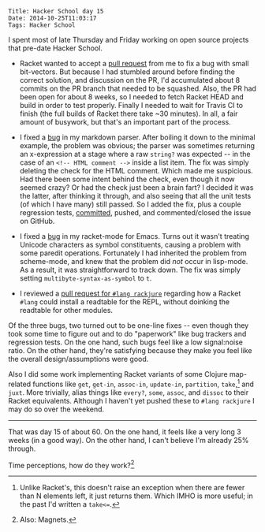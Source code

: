     Title: Hacker School day 15
    Date: 2014-10-25T11:03:17
    Tags: Hacker School

I spent most of late Thursday and Friday working on open source
projects that pre-date Hacker School.

<!-- more -->

- Racket wanted to accept a [pull request] from me to fix a bug with
  small bit-vectors. But because I had stumbled around before finding
  the correct solution, and discussion on the PR, I'd accumulated
  about 8 commits on the PR branch that needed to be squashed. Also,
  the PR had been open for about 8 weeks, so I needed to fetch Racket
  HEAD and build in order to test properly. Finally I needed to wait
  for Travis CI to finish (the full builds of Racket there take ~30
  minutes). In all, a fair amount of busywork, but that's an important
  part of the process.

[pull request]: https://github.com/plt/racket/pull/756

- I fixed a [bug][markdown-bug] in my markdown parser. After boiling
  it down to the minimal example, the problem was obvious; the parser
  was sometimes returning an x-expression at a stage where a raw
  `string?` was expected -- in the case of an `<!-- HTML comment -->`
  inside a list item. The fix was simply deleting the check for the
  HTML comment. Which made me suspicious. Had there been some intent
  behind the check, even though it now seemed crazy? Or had the check
  just been a brain fart? I decided it was the latter, after thinking
  it through, and also seeing that all the unit tests (of which I have
  many) still passed. So I added the fix, plus a couple regression
  tests, [committed], pushed, and commented/closed the issue on GitHub.

[markdown-bug]: https://github.com/greghendershott/frog/issues/106
[committed]: https://github.com/greghendershott/markdown/commit/0c2e8f8a4b1aa8df2d3ed2955f16553628ac4e08

- I fixed a [bug][racket-mode-bug] in my racket-mode for Emacs. Turns
  out it wasn't treating Unicode characters as symbol constituents,
  causing a problem with some paredit operations. Fortunately I had
  inherited the problem from scheme-mode, and knew that the problem
  did _not_ occur in lisp-mode. As a result, it was straightforward to
  track down. The fix was simply setting `multibyte-syntax-as-symbol`
  to `t`.

[racket-mode-bug]: https://github.com/greghendershott/racket-mode/issues/54

- I reviewed a [pull request for `#lang rackjure`][PR] regarding how a
  Racket `#lang` could install a readtable for the REPL, without
  doinking the readtable for other modules.

[PR]: https://github.com/greghendershott/rackjure/pull/46

Of the three bugs, two turned out to be one-line fixes -- even though
they took some time to figure out and to do "paperwork" like bug
trackers and regression tests. On the one hand, such bugs feel like a
low signal:noise ratio. On the other hand, they're satisfying because
they make you feel like the overall design/assumptions were good.

Also I did some work implementing Racket variants of some Clojure
map-related functions like `get`, `get-in`, `assoc-in`, `update-in`,
`partition`, `take`,[^take] and `juxt`. More trivially, alias things
like `every?`, `some`, `assoc`, and `dissoc` to their Racket
equivalents. Although I haven't yet pushed these to `#lang rackjure` I
may do so over the weekend.

---

That was day 15 of about 60. On the one hand, it feels like a very
long 3 weeks (in a good way). On the other hand, I can't believe I'm
already 25% through.

Time perceptions, how do they work?[^magnets]

[^take]: Unlike Racket's, this doesn't raise an exception when there
are fewer than N elements left, it just returns them. Which IMHO is
more useful; in the past I'd written a `take<=`.

[^magnets]: Also: Magnets.
